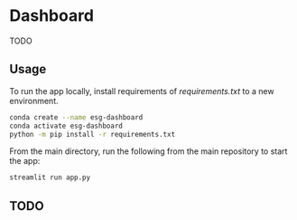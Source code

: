 # Dashboard

TODO

## Usage

To run the app locally, install requirements of *requirements.txt* to a new environment.

```bash
conda create --name esg-dashboard
conda activate esg-dashboard
python -m pip install -r requirements.txt
```

From the main directory, run the following from the main repository to start the app:

```bash
streamlit run app.py
```

## TODO
